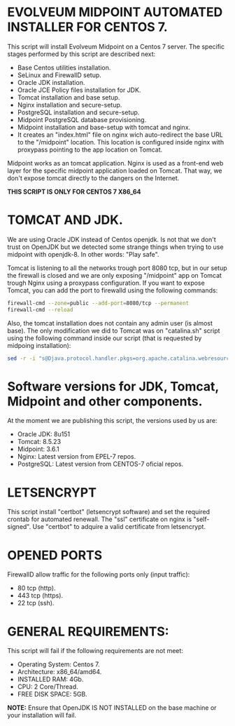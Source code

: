 # EVOLVEUM MIDPOINT AUTOMATED INSTALLER FOR CENTOS 7.

This script will install Evolveum Midpoint on a Centos 7 server. The specific stages performed by this script are described next:

- Base Centos utilities installation.
- SeLinux and FirewallD setup.
- Oracle JDK installation.
- Oracle JCE Policy files installation for JDK.
- Tomcat installation and base setup.
- Nginx installation and secure-setup.
- PostgreSQL installation and secure-setup.
- Midpoint PostgreSQL database provisioning.
- Midpoint installation and base-setup with tomcat and nginx.
- It creates an "index.html" file on nginx wich auto-redirect the base URL to the "/midpoint" location. This location is configured inside nginx with proxypass pointing to the app location on Tomcat.

Midpoint works as an tomcat application. Nginx is used as a front-end web layer for the specific midpoint application loaded on Tomcat. That way, we don't expose tomcat directly to the dangers on the Internet.

**THIS SCRIPT IS ONLY FOR CENTOS 7 X86_64**


# TOMCAT AND JDK.

We are using Oracle JDK instead of Centos openjdk. Is not that we don't trust on OpenJDK but we detected some strange things when trying to use midpoint with openjdk-8. In other words: "Play safe".

Tomcat is listening to all the networks trough port 8080 tcp, but in our setup the firewall is closed and we are only exposing "/midpoint" app on Tomcat trough Nginx using a proxypass configuration. If you want to expose Tomcat, you can add the port to firewalld using the following commands:

```bash
firewall-cmd --zone=public --add-port=8080/tcp --permanent
firewall-cmd --reload
```

Also, the tomcat installation does not contain any admin user (is almost base). The only modification we did to Tomcat was on "catalina.sh" script using the following command inside our script (that is requested by midpoing installation):

```bash
sed -r -i "s@Djava.protocol.handler.pkgs=org.apache.catalina.webresources@Djava.protocol.handler.pkgs=org.apache.catalina.webresources -server -Xms256m -Xmx512m  -XX:PermSize=128m -XX:MaxPermSize=256m -Dmidpoint.home=/var/opt/midpoint/ -Djavax.net.ssl.trustStore=/var/opt/midpoint/keystore.jceks -Djavax.net.ssl.trustStoreType=jceks@g" /opt/apache-tomcat/bin/catalina.sh
```

# Software versions for JDK, Tomcat, Midpoint and other components.

At the moment we are publishing this script, the versions used by us are:

- Oracle JDK: 8u151
- Tomcat: 8.5.23
- Midpoint: 3.6.1
- Nginx: Latest version from EPEL-7 repos.
- PostgreSQL: Latest version from CENTOS-7 oficial repos.


# LETSENCRYPT

This script install "certbot" (letsencrypt software) and set the required crontab for automated renewall. The "ssl" certificate on nginx is "self-signed". Use "certbot" to adquire a valid certificate from letsencrypt.


# OPENED PORTS

FirewallD allow traffic for the following ports only (input traffic):

- 80 tcp (http).
- 443 tcp (https).
- 22 tcp (ssh).


# GENERAL REQUIREMENTS:

This script will fail if the following requirements are not meet:

- Operating System: Centos 7.
- Architecture: x86_64/amd64.
- INSTALLED RAM: 4Gb.
- CPU: 2 Core/Thread.
- FREE DISK SPACE: 5GB.

**NOTE:** Ensure that OpenJDK IS NOT INSTALLED on the base machine or your installation will fail.
